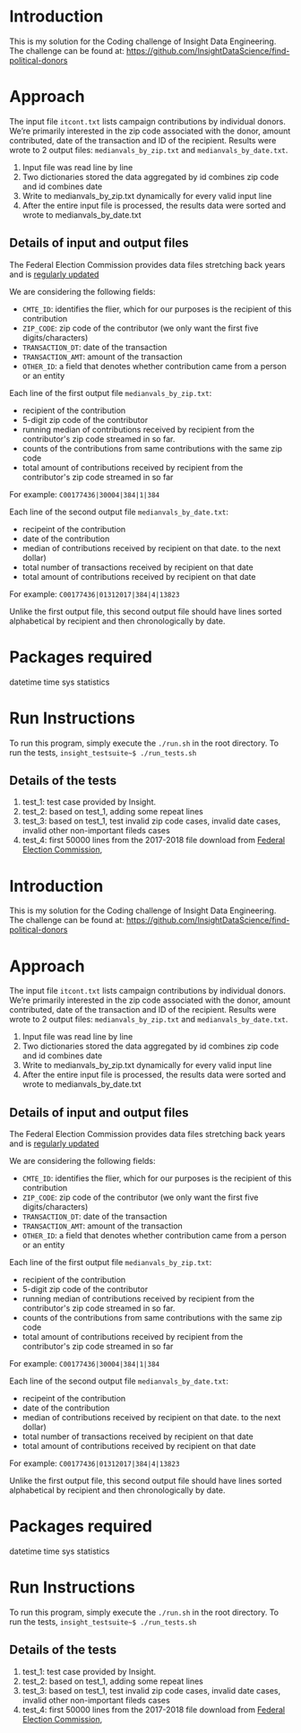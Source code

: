 # Introduction
This is my solution for the Coding challenge of Insight Data Engineering. The challenge can be found at: https://github.com/InsightDataScience/find-political-donors

# Approach

The input file `itcont.txt` lists campaign contributions by individual donors. We’re primarily interested in the zip code associated with the donor, amount contributed, date of the transaction and ID of the recipient. Results were wrote to 2 output files: `medianvals_by_zip.txt` and `medianvals_by_date.txt`.

1. Input file was read line by line
2. Two dictionaries stored the data aggregated by id combines zip code and id combines date
3. Write to medianvals_by_zip.txt dynamically for every valid input line
4. After the entire input file is processed, the results data were sorted and wrote to medianvals_by_date.txt

## Details of input and output files

The Federal Election Commission provides data files stretching back years and is [regularly updated](http://classic.fec.gov/finance/disclosure/ftpdet.shtml)

We are considering the following fields:  

* `CMTE_ID`: identifies the flier, which for our purposes is the recipient of this contribution
* `ZIP_CODE`:  zip code of the contributor (we only want the first five digits/characters)
* `TRANSACTION_DT`: date of the transaction
* `TRANSACTION_AMT`: amount of the transaction
* `OTHER_ID`: a field that denotes whether contribution came from a person or an entity 

Each line of the first output file `medianvals_by_zip.txt`:
* recipient of the contribution  
* 5-digit zip code of the contributor  
* running median of contributions received by recipient from the contributor's zip code streamed in so far.  
* counts of the contributions from same contributions with the same zip code
* total amount of contributions received by recipient from the contributor's zip code streamed in so far

For example: `C00177436|30004|384|1|384`
 

Each line of the second output file `medianvals_by_date.txt`: 
* recipeint of the contribution 
* date of the contribution  
* median of contributions received by recipient on that date.  to the next dollar) 
* total number of transactions received by recipient on that date
* total amount of contributions received by recipient on that date

For example: `C00177436|01312017|384|4|13823`

Unlike the first output file, this second output file should have lines sorted alphabetical by recipient and then chronologically by date.

# Packages required
datetime
time
sys
statistics

# Run Instructions
To run this program, simply execute the `./run.sh` in the root directory.
To run the tests, `insight_testsuite~$ ./run_tests.sh`


## Details of the tests
1. test_1: test case provided by Insight.
2. test_2: based on test_1, adding some repeat lines
3. test_3: based on test_1, test invalid zip code cases, invalid date cases, invalid other non-important fileds cases
4. test_4: first 50000 lines from the 2017-2018 file download from [Federal Election Commission](http://classic.fec.gov/finance/disclosure/ftpdet.shtml#a2017_2018), 
# Introduction
This is my solution for the Coding challenge of Insight Data Engineering. The challenge can be found at: https://github.com/InsightDataScience/find-political-donors

# Approach

The input file `itcont.txt` lists campaign contributions by individual donors. We’re primarily interested in the zip code associated with the donor, amount contributed, date of the transaction and ID of the recipient. Results were wrote to 2 output files: `medianvals_by_zip.txt` and `medianvals_by_date.txt`.

1. Input file was read line by line
2. Two dictionaries stored the data aggregated by id combines zip code and id combines date
3. Write to medianvals_by_zip.txt dynamically for every valid input line
4. After the entire input file is processed, the results data were sorted and wrote to medianvals_by_date.txt

## Details of input and output files

The Federal Election Commission provides data files stretching back years and is [regularly updated](http://classic.fec.gov/finance/disclosure/ftpdet.shtml)

We are considering the following fields:  

* `CMTE_ID`: identifies the flier, which for our purposes is the recipient of this contribution
* `ZIP_CODE`:  zip code of the contributor (we only want the first five digits/characters)
* `TRANSACTION_DT`: date of the transaction
* `TRANSACTION_AMT`: amount of the transaction
* `OTHER_ID`: a field that denotes whether contribution came from a person or an entity 

Each line of the first output file `medianvals_by_zip.txt`:
* recipient of the contribution  
* 5-digit zip code of the contributor  
* running median of contributions received by recipient from the contributor's zip code streamed in so far.  
* counts of the contributions from same contributions with the same zip code
* total amount of contributions received by recipient from the contributor's zip code streamed in so far

For example: `C00177436|30004|384|1|384`
 

Each line of the second output file `medianvals_by_date.txt`: 
* recipeint of the contribution 
* date of the contribution  
* median of contributions received by recipient on that date.  to the next dollar) 
* total number of transactions received by recipient on that date
* total amount of contributions received by recipient on that date

For example: `C00177436|01312017|384|4|13823`

Unlike the first output file, this second output file should have lines sorted alphabetical by recipient and then chronologically by date.

# Packages required
datetime
time
sys
statistics

# Run Instructions
To run this program, simply execute the `./run.sh` in the root directory.
To run the tests, `insight_testsuite~$ ./run_tests.sh`


## Details of the tests
1. test_1: test case provided by Insight.
2. test_2: based on test_1, adding some repeat lines
3. test_3: based on test_1, test invalid zip code cases, invalid date cases, invalid other non-important fileds cases
4. test_4: first 50000 lines from the 2017-2018 file download from [Federal Election Commission](http://classic.fec.gov/finance/disclosure/ftpdet.shtml#a2017_2018), 

